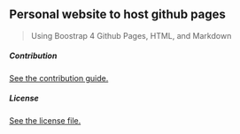 ## Personal website to host github pages
>Using Boostrap 4 Github Pages, HTML, and Markdown 




##### Contribution

[See the contribution guide.](./CONTRIBUTING.md)

##### License

[See the license file.](./LICENSE.md)
